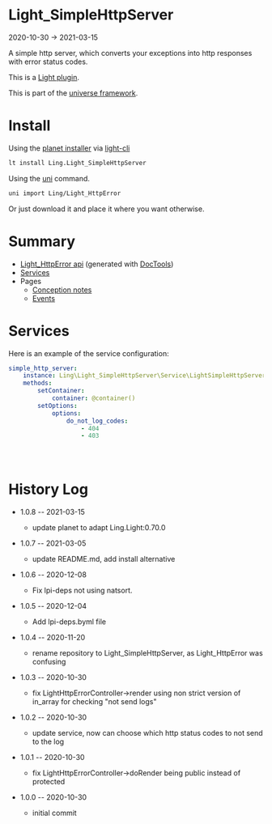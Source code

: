 Light_SimpleHttpServer
===========
2020-10-30 -> 2021-03-15



A simple http server, which converts your exceptions into http responses with error status codes.


This is a [Light plugin](https://github.com/lingtalfi/Light/blob/master/doc/pages/plugin.md).

This is part of the [universe framework](https://github.com/karayabin/universe-snapshot).


Install
==========
Using the [planet installer](https://github.com/lingtalfi/Light_PlanetInstaller) via [light-cli](https://github.com/lingtalfi/Light_Cli)
```bash
lt install Ling.Light_SimpleHttpServer
```

Using the [uni](https://github.com/lingtalfi/universe-naive-importer) command.
```bash
uni import Ling/Light_HttpError
```

Or just download it and place it where you want otherwise.






Summary
===========
- [Light_HttpError api](https://github.com/lingtalfi/Light_HttpError/blob/master/doc/api/Ling/Light_HttpError.md) (generated with [DocTools](https://github.com/lingtalfi/DocTools))
- [Services](#services)
- Pages
    - [Conception notes](https://github.com/lingtalfi/Light_HttpError/blob/master/doc/pages/conception-notes.md)
    - [Events](https://github.com/lingtalfi/Light_HttpError/blob/master/doc/pages/events.md)






Services
=========


Here is an example of the service configuration:

```yaml
simple_http_server:
    instance: Ling\Light_SimpleHttpServer\Service\LightSimpleHttpServerService
    methods:
        setContainer:
            container: @container()
        setOptions:
            options:
                do_not_log_codes:
                    - 404
                    - 403





```



History Log
=============

- 1.0.8 -- 2021-03-15

    - update planet to adapt Ling.Light:0.70.0

- 1.0.7 -- 2021-03-05

    - update README.md, add install alternative

- 1.0.6 -- 2020-12-08

    - Fix lpi-deps not using natsort.

- 1.0.5 -- 2020-12-04

    - Add lpi-deps.byml file

- 1.0.4 -- 2020-11-20

    - rename repository to Light_SimpleHttpServer, as Light_HttpError was confusing
    
- 1.0.3 -- 2020-10-30

    - fix LightHttpErrorController->render using non strict version of in_array for checking "not send logs"
    
- 1.0.2 -- 2020-10-30

    - update service, now can choose which http status codes to not send to the log
    
- 1.0.1 -- 2020-10-30

    - fix LightHttpErrorController->doRender being public instead of protected
    
- 1.0.0 -- 2020-10-30

    - initial commit